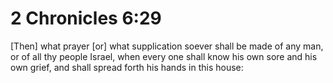 # 2 Chronicles 6:29

[Then] what prayer [or] what supplication soever shall be made of any man, or of all thy people Israel, when every one shall know his own sore and his own grief, and shall spread forth his hands in this house: